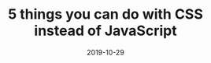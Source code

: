 ---
title: '5 things you can do with CSS instead of JavaScript'
date: '2019-10-29'
publishedOn: 'Logrocket'
tags: ['css', 'javascript']
url: 'https://blog.logrocket.com/5-things-you-can-do-with-css-instead-of-javascript/'
---